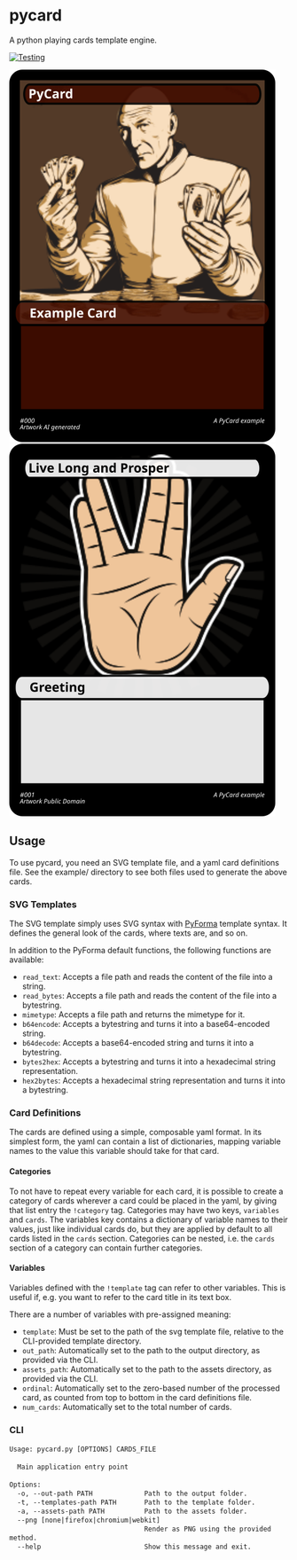 # pycard

A python playing cards template engine.

[![Testing](https://github.com/jan-moeller/pycard/actions/workflows/.testing.yml/badge.svg)](https://github.com/jan-moeller/pycard/actions/workflows/.testing.yml)

![](https://github.com/jan-moeller/pycard/raw/main/example/out/0.svg)
![](https://github.com/jan-moeller/pycard/raw/main/example/out/1.svg)

## Usage

To use pycard, you need an SVG template file, and a yaml card definitions file. See the example/
directory to see both files used to generate the above cards.

### SVG Templates

The SVG template simply uses SVG syntax with [PyForma](https://pypi.org/project/pyforma/)
template syntax. It defines the general look of the cards, where texts are, and so on.

In addition to the PyForma default functions, the following functions are available:

- `read_text`: Accepts a file path and reads the content of the file into a string.
- `read_bytes`: Accepts a file path and reads the content of the file into a bytestring.
- `mimetype`: Accepts a file path and returns the mimetype for it.
- `b64encode`: Accepts a bytestring and turns it into a base64-encoded string.
- `b64decode`: Accepts a base64-encoded string and turns it into a bytestring.
- `bytes2hex`: Accepts a bytestring and turns it into a hexadecimal string representation.
- `hex2bytes`: Accepts a hexadecimal string representation and turns it into a bytestring.

### Card Definitions

The cards are defined using a simple, composable yaml format. In its simplest form, the yaml
can contain a list of dictionaries, mapping variable names to the value this variable should
take for that card.

#### Categories

To not have to repeat every variable for each card, it is possible to create a category of
cards wherever a card could be placed in the yaml, by giving that list entry the `!category`
tag. Categories may have two keys, `variables` and `cards`. The variables key contains a
dictionary of variable names to their values, just like individual cards do, but they are
applied by default to all cards listed in the `cards` section. Categories can be nested, i.e.
the `cards` section of a category can contain further categories.

#### Variables

Variables defined with the `!template` tag can refer to other variables. This is useful if, e.g.
you want to refer to the card title in its text box.

There are a number of variables with pre-assigned meaning:

- `template`: Must be set to the path of the svg template file, relative to the CLI-provided
  template directory.
- `out_path`: Automatically set to the path to the output directory, as provided via the CLI.
- `assets_path`: Automatically set to the path to the assets directory, as provided via the CLI.
- `ordinal`: Automatically set to the zero-based number of the processed card, as counted from
  top to bottom in the card definitions file.
- `num_cards`: Automatically set to the total number of cards.

### CLI

```
Usage: pycard.py [OPTIONS] CARDS_FILE

  Main application entry point

Options:
  -o, --out-path PATH             Path to the output folder.
  -t, --templates-path PATH       Path to the template folder.
  -a, --assets-path PATH          Path to the assets folder.
  --png [none|firefox|chromium|webkit]
                                  Render as PNG using the provided method.
  --help                          Show this message and exit.
```
